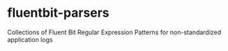 # fluentbit-parsers
Collections of Fluent Bit Regular Expression Patterns for non-standardized application logs
